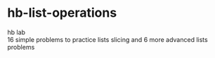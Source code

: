 # hb-list-operations
hb lab  
16 simple problems to practice lists slicing
and 6 more advanced lists problems

